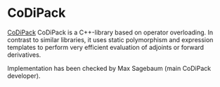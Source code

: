 # CoDiPack

[CoDiPack][] CoDiPack is a C++-library based on operator overloading. In
contrast to similar libraries, it uses static polymorphism and expression
templates to perform very efficient evaluation of adjoints or forward
derivatives.

[CoDiPack]: https://scicomp.rptu.de/software/codi/

Implementation has been checked by Max Sagebaum (main CoDiPack developer).
